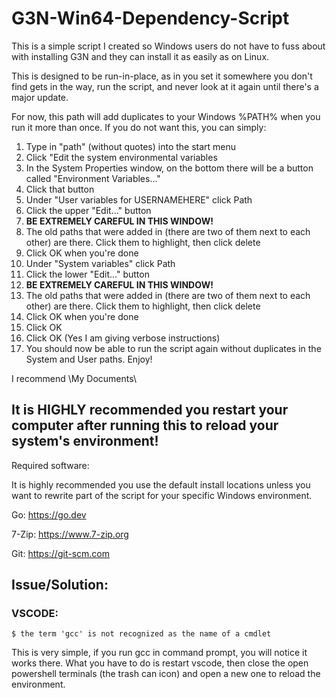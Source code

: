 # G3N-Win64-Dependency-Script
 This is a simple script I created so Windows users do not have to fuss about with installing G3N and they can install it as easily as on Linux.

This is designed to be run-in-place, as in you set it somewhere you don't find gets in the way, run the script, and never look at it again until there's a major update.

For now, this path will add duplicates to your Windows %PATH% when you run it more than once. If you do not want this, you can simply:

1. Type in "path" (without quotes) into the start menu
2. Click "Edit the system environmental variables
3. In the System Properties window, on the bottom there will be a button called "Environment Variables..."
4. Click that button
5. Under "User variables for USERNAMEHERE" click Path
6. Click the upper "Edit..." button
7. **BE EXTREMELY CAREFUL IN THIS WINDOW!**
8. The old paths that were added in (there are two of them next to each other) are there. Click them to highlight, then click delete
9. Click OK when you're done
10. Under "System variables" click Path
11. Click the lower "Edit..." button
12. **BE EXTREMELY CAREFUL IN THIS WINDOW!**
13. The old paths that were added in (there are two of them next to each other) are there. Click them to highlight, then click delete
14. Click OK when you're done
15. Click OK
16. Click OK (Yes I am giving verbose instructions)
17. You should now be able to run the script again without duplicates in the System and User paths. Enjoy!


I recommend \My Documents\

## **It is HIGHLY recommended you restart your computer after running this to reload your system's environment!**

Required software:

It is highly recommended you use the default install locations unless you want to rewrite part of the script for your specific Windows environment.

Go: https://go.dev

7-Zip: https://www.7-zip.org

Git: https://git-scm.com

## Issue/Solution:

### VSCODE:

    $ the term 'gcc' is not recognized as the name of a cmdlet

This is very simple, if you run gcc in command prompt, you will notice it works there. What you have to do is restart vscode, then close the open powershell terminals (the trash can icon) and open a new one to reload the environment.
